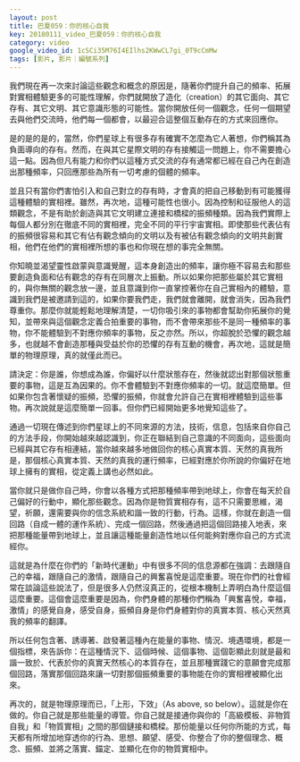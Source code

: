 ```yaml
---
layout: post
title: 巴夏059：你的核心自我
key: 20180111_video_巴夏059：你的核心自我
category: video
google_video_id: 1cSCi35M76I4EIlhs2KWwCL7gi_0T9cCmMw
tags: [影片, 影片｜編號系列]
---
```



我們現在再一次來討論這些觀念和概念的原因是，隨著你們提升自己的頻率、拓展對實相體驗更多的可能性理解，你們就開放了造化（creation）的其它面向、其它存有、其它文明、其它意識形態的可能性。當你開放任何一個觀念，任何一個期望去與他們交流時，他們每一個都會，以最迎合這整個互動存在的方式來回應你。

是的是的是的，當然，你們星球上有很多存有確實不怎麼為它人著想，你們稱其為負面導向的存有。然而，在與其它星際文明的存有接觸這一問題上，你不需要擔心這一點。因為但凡有能力和你們以這種方式交流的存有通常都已經在自己內在創造出那種頻率，只回應那些為所有一切考慮的個體的頻率。

並且只有當你們害怕引入和自己對立的存有時，才會真的把自己移動到有可能獲得這種體驗的實相裡。雖然，再次地，這種可能性也很小。因為控制和征服他人的這類觀念，不是有助於創造與其它文明建立連接和橋樑的振頻種類。因為我們實際上每個人都分別在徹底不同的實相裡，完全不同的平行宇宙實相。即使那些代表佔有的振頻很容易和其它有佔有觀念傾向的文明以及有被佔有觀念傾向的文明共創實相，他們在他們的實相裡所想的事也和你現在想的事完全無關。

你知曉並渴望靈性啟蒙與意識覺醒，這本身創造出的頻率，讓你極不容易去和那些要創造負面和佔有觀念的存有在同層次上振動。所以如果你把那些屬於其它實相的，與你無關的觀念放一邊，並且意識到你一直掌控著你在自己實相內的體驗，意識到我們是被邀請到這的，如果你要我們走，我們就會離開，就會消失，因為我們尊重你。那麼你就能輕鬆地理解清楚，一切你吸引來的事物都會幫助你拓展你的覺知，並帶來與這個觀念定義合拍重要的事物，而不會帶來那些不是同一種頻率的事物，你不能體驗到不對應你頻率的事物，反之亦然。所以，你超脫於恐懼的觀念越多，也就越不會創造那種與受益於你的恐懼的存有互動的機會，再次地，這就是簡單的物理原理，真的就僅此而已。

請決定：你是誰，你想成為誰，你偏好以什麼狀態存在，然後就認出對那個狀態重要的事物，這是互為因果的。你不會體驗到不對應你頻率的一切。就這麼簡單。但如果你包含著懷疑的振頻，恐懼的振頻，你就會允許自己在實相裡體驗到這些事物。再次說就是這麼簡單一回事。但你們已經開始更多地覺知這些了。

通過一切現在傳述到你們星球上的不同來源的方法，技術，信息，包括來自你自己的方法手段，你開始越來越認識到，你正在聯結到自己意識的不同面向，這些面向已經與其它存有相連結，當你越來越多地做回你的核心真實本質、天然的真我所是，那個核心真實本質、天然的真我的運行頻率，已經對應於你所說的你偏好在地球上擁有的實相，從定義上講也必然如此。

當你就只是做你自己時，你會以各種方式把那種頻率帶到地球上，你會在每天於自己偏好的行動中，顯化那些觀念。因為你是物質實相存有，這不只需要思維，渴望，祈願，還需要與你的信念系統和諧一致的行動，行為。這樣，你就在創造一個回路（自成一體的運作系統）、完成一個回路，然後通過把這個回路接入地表，來把那種能量帶到地球上，並且讓這種能量創造性地以任何能夠對應你自己的方式流經你。

這就是為什麼在你們的「新時代運動」中有很多不同的信息源都在強調：去跟隨自己的幸福，跟隨自己的激情，跟隨自己的興奮喜悅是這麼重要。現在你們的社會經常在談論這些說法了，但是很多人仍然沒真正的，從根本機制上弄明白為什麼這個這麼重要。這個會這麼重要是因為，你們身體的那種你們稱為「興奮喜悅，幸福，激情」的感覺自身，感受自身，振頻自身是你們身體對你的真實本質、核心天然真我的頻率的翻譯。

所以任何包含著、誘導著、啟發著這種內在能量的事物、情況、境遇環境，都是一個指標，來告訴你：在這種情況下、這個時候、這個事物、這個彰顯此刻就是最和諧一致於、代表於你的真實天然核心的本質存在，並且那種實踐它的意願會完成那個回路，落實那個回路來讓一切對那個振頻重要的事物能在你的實相裡被顯化出來。

再次的，就是物理原理而已，「上形，下效」（As above, so below）。這就是你在做的。你自己就是那些能量的導管。你自己就是接通你與你的「高級模板、非物質自我」和「物質實相」之間的那個鏈接和橋樑。那份能量以任何你所能的方式，每天都有所增加地穿透你的行為、思想、願望、感受、你整合了你的整個理念、概念、振頻、並將之落實、錨定、並顯化在你的物質實相中。
